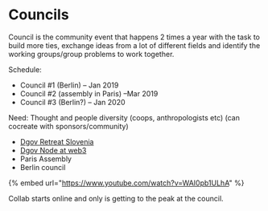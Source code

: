 # Councils

Council is the community event that happens 2 times a year with the task to build more ties, exchange ideas from a lot of different fields and identify the working groups/group problems to work together. 

Schedule:

* Council \#1 \(Berlin\) – Jan 2019
* Council \#2 \(assembly in Paris\) –Mar 2019
* Council \#3 \(Berlin?\) – Jan 2020

Need: Thought and people diversity \(coops, anthropologists etc\) \(can cocreate with sponsors/community\)

* [Dgov Retreat Slovenia](https://forum.dgov.foundation/t/dgov-retreat-slovenia/69)
* [Dgov Node at web3](https://forum.dgov.foundation/t/web-3-summit-dgov-node/63)
* Paris Assembly
* Berlin council

{% embed url="https://www.youtube.com/watch?v=WAI0pb1ULhA" %}

Collab starts online and only is getting to the peak at the council.

